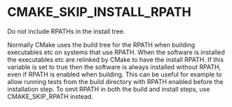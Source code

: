   

# CMAKE_SKIP_INSTALL_RPATH  
Do not include RPATHs in the install tree.  

Normally CMake uses the build tree for the RPATH when building
executables etc on systems that use RPATH.  When the software is
installed the executables etc are relinked by CMake to have the
install RPATH.  If this variable is set to true then the software is
always installed without RPATH, even if RPATH is enabled when
building.  This can be useful for example to allow running tests from
the build directory with RPATH enabled before the installation step.
To omit RPATH in both the build and install steps, use
CMAKE_SKIP_RPATH instead.  

